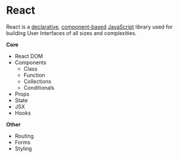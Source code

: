 # React

React is a [declarative](https://github.com/iamdcj/javascripts/blob/master/paradigms/README.md#declarative-programming), [component-based](components) [JavaScript](https://github.com/iamdcj/javascripts/) library used for building User Interfaces of all sizes and complexities. 

**Core**
- React DOM
- Components
  - Class
  - Function
  - Collections
  - Conditionals
- Props
- State
- JSX
- Hooks

**Other**
- Routing
- Forms
- Styling
